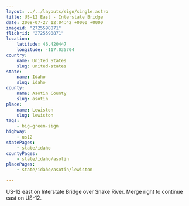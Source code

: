 ```yaml
---
layout: ../../layouts/sign/single.astro
title: US-12 East - Interstate Bridge
date: 2008-07-27 12:04:42 +0000 +0000
imageid: "2725598871"
flickrid: "2725598871"
location:
    latitude: 46.420447
    longitude: -117.035704
country:
    name: United States
    slug: united-states
state:
    name: Idaho
    slug: idaho
county:
    name: Asotin County
    slug: asotin
place:
    name: Lewiston
    slug: lewiston
tags:
    - big-green-sign
highway:
    - us12
statePages:
    - state/idaho
countyPages:
    - state/idaho/asotin
placePages:
    - state/idaho/asotin/lewiston

---
```

US-12 east on Interstate Bridge over Snake River.  Merge right to continue east on US-12.